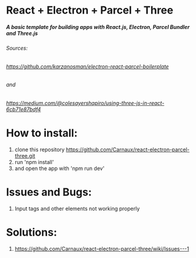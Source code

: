 # React + Electron + Parcel + Three
##### A basic template for building apps with React.js, Electron, Parcel Bundler and Three.js

###### Sources: 

###### https://github.com/karzanosman/electron-react-parcel-boilerplate

###### and

###### https://medium.com/@colesayershapiro/using-three-js-in-react-6cb71e87bdf4

# How to install:

1. clone this repository https://github.com/Carnaux/react-electron-parcel-three.git
2. run 'npm install'
3. and open the app with 'npm run dev'


# Issues and Bugs:

1. Input tags and other elements not working properly



# Solutions:

1. https://github.com/Carnaux/react-electron-parcel-three/wiki/Issues---1
